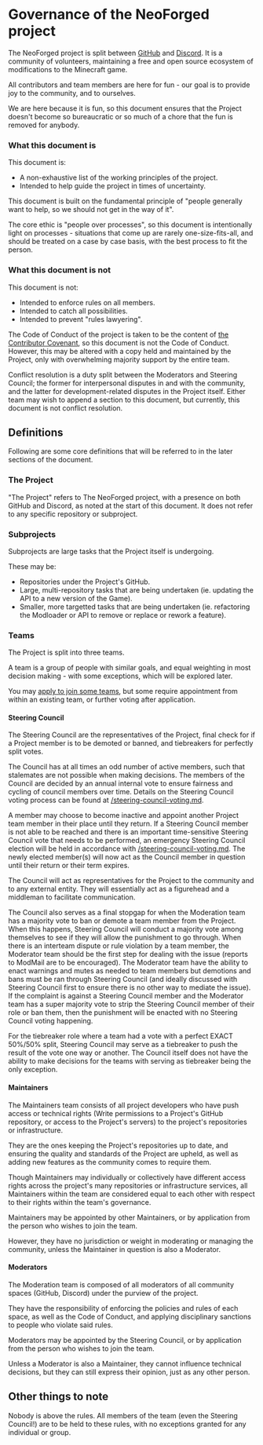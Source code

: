 # Governance of the NeoForged project

The NeoForged project is split between [GitHub](https://github.com/NeoForged) and [Discord](https://discord.neoforged.net). It is a community of volunteers, maintaining a free and open source ecosystem of modifications to the Minecraft game.

All contributors and team members are here for fun - our goal is to provide joy to the community, and to ourselves.

We are here because it is fun, so this document ensures that the Project doesn't become so bureaucratic or so much of a chore that the fun is removed for anybody.

### What this document is

This document is:

- A non-exhaustive list of the working principles of the project.
- Intended to help guide the project in times of uncertainty.

This document is built on the fundamental principle of "people generally want to help, so we should not get in the way of it".

The core ethic is "people over processes", so this document is intentionally light on processes - situations that come up are rarely one-size-fits-all, and should be treated on a case by case basis, with the best process to fit the person.

### What this document is not

This document is not:

- Intended to enforce rules on all members.
- Intended to catch all possibilities.
- Intended to prevent "rules lawyering".

The Code of Conduct of the project is taken to be the content of [the Contributor Covenant](https://www.contributor-covenant.org/version/2/1/code_of_conduct/), so this document is not the Code of Conduct. However, this may be altered with a copy held and maintained by the Project, only with overwhelming majority support by the entire team.

Conflict resolution is a duty split between the Moderators and Steering Council; the former for interpersonal disputes in and with the community, and the latter for development-related disputes in the Project itself. Either team may wish to append a section to this document, but currently, this document is not conflict resolution.

## Definitions

Following are some core definitions that will be referred to in the later sections of the document.

### The Project

"The Project" refers to The NeoForged project, with a presence on both GitHub and Discord, as noted at the start of this document. It does not refer to any specific repository or subproject.

### Subprojects

Subprojects are large tasks that the Project itself is undergoing.

These may be:

* Repositories under the Project's GitHub.
* Large, multi-repository tasks that are being undertaken (ie. updating the API to a new version of the Game).
* Smaller, more targetted tasks that are being undertaken (ie. refactoring the Modloader or API to remove or replace or rework a feature).

### Teams

The Project is split into three teams.

A team is a group of people with similar goals, and equal weighting in most decision making - with some exceptions, which will be explored later.

You may [apply to join some teams](https://links.neoforged.net/apply), but some require appointment from within an existing team, or further voting after application.

#### Steering Council

The Steering Council are the representatives of the Project, final check for if a Project member is to be demoted or banned, and tiebreakers for perfectly split votes.

The Council has at all times an odd number of active members, such that stalemates are not possible when making decisions. The members of the Council are decided by an annual internal vote to ensure fairness and cycling of council members over time. Details on the Steering Council voting process can be found at [/steering-council-voting.md](/steering-council-voting.md).

A member may choose to become inactive and appoint another Project team member in their place until they return. If a Steering Council member is not able to be reached and there is an important time-sensitive Steering Council vote that needs to be performed, an emergency Steering Council election will be held in accordance with [/steering-council-voting.md](/steering-council-voting.md). The newly elected member(s) will now act as the Council member in question until their return or their term expires.

The Council will act as representatives for the Project to the community and to any external entity. They will essentially act as a figurehead and a middleman to facilitate communication. 

The Council also serves as a final stopgap for when the Moderation team has a majority vote to ban or demote a team member from the Project. When this happens, Steering Council will conduct a majority vote among themselves to see if they will allow the punishment to go through. When there is an interteam dispute or rule violation by a team member, the Moderator team should be the first step for dealing with the issue (reports to ModMail are to be encouraged). The Moderator team have the ability to enact warnings and mutes as needed to team members but demotions and bans must be ran through Steering Council (and ideally discussed with Steering Council first to ensure there is no other way to mediate the issue). If the complaint is against a Steering Council member and the Moderator team has a super majority vote to strip the Steering Council member of their role or ban them, then the punishment will be enacted with no Steering Council voting happening.

For the tiebreaker role where a team had a vote with a perfect EXACT 50%/50% split, Steering Council may serve as a tiebreaker to push the result of the vote one way or another. The Council itself does not have the ability to make decisions for the teams with serving as tiebreaker being the only exception.

#### Maintainers

The Maintainers team consists of all project developers who have push access or technical rights (Write permissions to a Project's GitHub repository, or access to the Project's servers) to the project's repositories or infrastructure.

They are the ones keeping the Project's repositories up to date, and ensuring the quality and standards of the Project are upheld, as well as adding new features as the community comes to require them.

Though Maintainers may individually or collectively have different access rights across the project's many repositories or infrastructure services, all Maintainers within the team are considered equal to each other with respect to their rights within the team's governance.

Maintainers may be appointed by other Maintainers, or by application from the person who wishes to join the team.

However, they have no jurisdiction or weight in moderating or managing the community, unless the Maintainer in question is also a Moderator.

#### Moderators

The Moderation team is composed of all moderators of all community spaces (GitHub, Discord) under the purview of the project.

They have the responsibility of enforcing the policies and rules of each space, as well as the Code of Conduct, and applying disciplinary sanctions to people who violate said rules.

Moderators may be appointed by the Steering Council, or by application from the person who wishes to join the team.

Unless a Moderator is also a Maintainer, they cannot influence technical decisions, but they can still express their opinion, just as any other person.

## Other things to note

Nobody is above the rules. All members of the team (even the Steering Council!) are to be held to these rules, with no exceptions granted for any individual or group.
